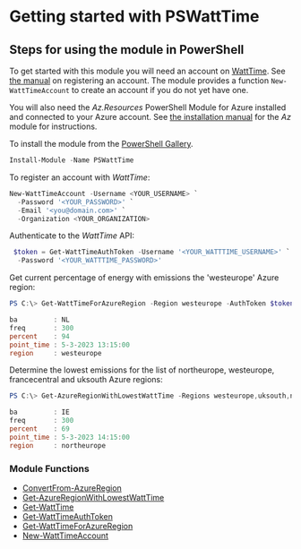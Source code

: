 Getting started with PSWattTime
===============================

Steps for using the module in PowerShell
----------------------------------------

To get started with this module you will need an account on
[WattTime](https://www.watttime.org/). See
[the manual](https://www.watttime.org/api-documentation/#register-new-user)
on registering an account. The module provides a function `New-WattTimeAccount`
to create an account if you do not yet have one.

You will also need the _Az.Resources_ PowerShell Module for Azure installed
and connected to your Azure account. See
[the installation manual](https://learn.microsoft.com/en-us/powershell/azure/install-az-ps)
for the _Az_ module for instructions.

To install the module from the [PowerShell Gallery](https://www.powershellgallery.com/packages/PSWattTime/).

```powershell
Install-Module -Name PSWattTime
```

To register an account with _WattTime_:

```powershell
New-WattTimeAccount -Username <YOUR_USERNAME> `
  -Password '<YOUR_PASSWORD>' `
  -Email '<you@domain.com>' `
  -Organization <YOUR_ORGANIZATION>
```


Authenticate to the _WattTime_ API:

```powershell
 $token = Get-WattTimeAuthToken -Username '<YOUR_WATTTIME_USERNAME>' `
  -Password '<YOUR_WATTTIME_PASSWORD>'
```

Get current percentage of energy with emissions the 'westeurope' Azure region:

```powershell
PS C:\> Get-WattTimeForAzureRegion -Region westeurope -AuthToken $token

ba         : NL
freq       : 300
percent    : 94
point_time : 5-3-2023 13:15:00
region     : westeurope

```

Determine the lowest emissions for the list of northeurope,
westeurope, francecentral and uksouth Azure regions:

```powershell
PS C:\> Get-AzureRegionWithLowestWattTime -Regions westeurope,uksouth,northeurope,francecentral -AuthToken $token

ba         : IE
freq       : 300
percent    : 69
point_time : 5-3-2023 14:15:00
region     : northeurope

```

### Module Functions

- [ConvertFrom-AzureRegion](docs/ConvertFrom-AzureRegion.md)
- [Get-AzureRegionWithLowestWattTime](docs/Get-AzureRegionWithLowestWattTime.md)
- [Get-WattTime](docs/Get-WattTime.md)
- [Get-WattTimeAuthToken](docs/Get-WattTimeAuthToken.md)
- [Get-WattTimeForAzureRegion](docs/Get-WattTimeForAzureRegion.md)
- [New-WattTimeAccount](docs/New-WattTimeAccount.md)
